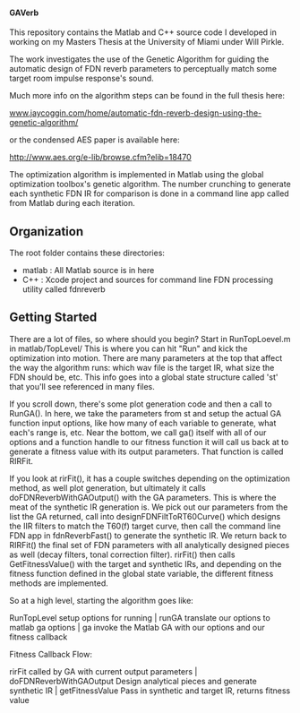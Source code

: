 
#### GAVerb

This repository contains the Matlab and C++ source code I developed in working on my Masters Thesis at the University of Miami under Will Pirkle.

The work investigates the use of the Genetic Algorithm for guiding the automatic design of FDN reverb parameters to perceptually match some target room impulse response's sound.

Much more info on the algorithm steps can be found in the full thesis here:

www.jaycoggin.com/home/automatic-fdn-reverb-design-using-the-genetic-algorithm/

or the condensed AES paper is available here:

http://www.aes.org/e-lib/browse.cfm?elib=18470

The optimization algorithm is implemented in Matlab using the global optimization toolbox's genetic algorithm. The number crunching to generate each synthetic FDN IR for comparison is done in a command line app called from Matlab during each iteration.


## Organization

The root folder contains these directories:

- matlab : All Matlab source is in here
- C++ : Xcode project and sources for command line FDN processing utility called fdnreverb

## Getting Started

There are a lot of files, so where should you begin? Start in RunTopLoevel.m in matlab/TopLevel/ This is where you can hit "Run" and kick the optimization into motion. There are many parameters at the top that affect the way the algorithm runs: which wav file is the target IR, what size the FDN should be, etc. This info goes into a global state structure called 'st' that you'll see referenced in many files.

 If you scroll down, there's some plot generation code and then a call to RunGA(). In here, we take the parameters from st and setup the actual GA function input options, like how many of each variable to generate, what each's range is, etc. Near the bottom, we call ga() itself with all of our options and a function handle to our fitness function it will call us back at to generate a fitness value with its output parameters. That function is called RIRFit. 

If you look at rirFit(), it has a couple switches depending on the optimization method, as well plot generation, but ultimately it calls doFDNReverbWithGAOutput() with the GA parameters. This is where the meat of the synthetic IR generation is. We pick out our parameters from the list the GA returned, call into designFDNFiltToRT60Curve() which designs the IIR filters to match the T60(f) target curve, then call the command line FDN app in fdnReverbFast() to generate the synthetic IR. We return back to RIRFit() the final set of FDN parameters with all analytically designed pieces as well (decay filters, tonal correction filter). rirFit() then calls GetFitnessValue() with the target and synthetic IRs, and depending on the fitness function defined in the global state variable, the different fitness methods are implemented.

So at a high level, starting the algorithm goes like:

RunTopLevel 	setup options for running
 |
runGA    	translate our options to matlab ga options
 |
ga	   	invoke the Matlab GA with our options and our fitness callback


Fitness Callback Flow:

rirFit      			called by GA with current output parameters
 |
doFDNReverbWithGAOutput   	Design analytical pieces and generate synthetic IR
 |
getFitnessValue			Pass in synthetic and target IR, returns fitness value






